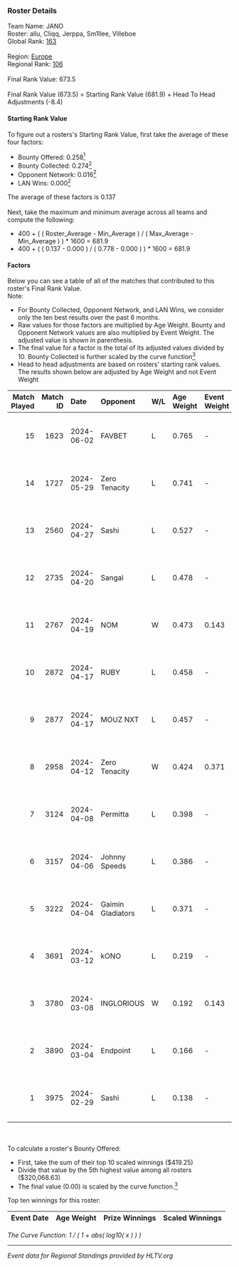 ### Roster Details<br />
Team Name: JANO<br />
Roster: allu, Cliqq, Jerppa, Sm1llee, Villeboe<br />
Global Rank: [163](../../standings_global_2024_08_06.md)<br />
<br />
Region: [Europe]( ../../standings_europe_2024_08_06.md)<br />
Regional Rank: [106]( ../../standings_europe_2024_08_06.md)<br />
<br />
Final Rank Value:  673.5<br />
<br />
Final Rank Value (673.5) = Starting Rank Value (681.9) + Head To Head Adjustments (-8.4)<br />

#### Starting Rank Value<br />
To figure out a rosters's Starting Rank Value, first take the average of these four factors:<br />
- Bounty Offered: 0.258[<sup>1</sup>](#table2)
- Bounty Collected: 0.274[<sup>2</sup>](#table1)
- Opponent Network: 0.016[<sup>2</sup>](#table1)
- LAN Wins: 0.000[<sup>2</sup>](#table1)

The average of these factors is 0.137<br />
<br />
Next, take the maximum and minimum average across all teams and compute the following:<br />
- 400 + ( ( Roster_Average - Min_Average ) / ( Max_Average - Min_Average ) ) * 1600 = 681.9
- 400 + ( ( 0.137 - 0.000 ) / ( 0.778 - 0.000 ) ) * 1600 = 681.9


#### Factors<br />
Below you can see a table of all of the matches that contributed to this roster's Final Rank Value.<br />
Note:<br />

- For Bounty Collected, Opponent Network, and LAN Wins, we consider only the ten best results over the past 6 months.
- Raw values for those factors are multiplied by Age Weight. Bounty and Opponent Network values are also multiplied by Event Weight. The adjusted value is shown in parenthesis.
- The final value for a factor is the total of its adjusted values divided by 10. Bounty Collected is further scaled by the curve function[<sup>3</sup>](#curveFunction)
- Head to head adjustments are based on rosters' starting rank values. The results shown below are adjusted by Age Weight and not Event Weight
<span id="table1"></span><br />


| Match Played | Match ID | Date       | Opponent          | W/L | Age Weight | Event Weight | Bounty Collected | Opponent Network | LAN Wins  | H2H Adj. | Roster                                 |
| -: | -: | :- | :- | :- | :- | :- | :- | :- | :- | -: | :- |
|           15 |     1623 | 2024-06-02 | FAVBET            | L   | 0.765      | -            | -                | -                | -         |    -8.36 | allu, Cliqq, Jerppa, Sm1llee, Villeboe |
|           14 |     1727 | 2024-05-29 | Zero Tenacity     | L   | 0.741      | -            | -                | -                | -         |    -1.85 | allu, Cliqq, Jerppa, Sm1llee, Villeboe |
|           13 |     2560 | 2024-04-27 | Sashi             | L   | 0.527      | -            | -                | -                | -         |    -1.01 | allu, doto, Jerppa, juho, Sm1llee      |
|           12 |     2735 | 2024-04-20 | Sangal            | L   | 0.478      | -            | -                | -                | -         |    -0.96 | allu, doto, Jerppa, juho, Sm1llee      |
|           11 |     2767 | 2024-04-19 | NOM               | W   | 0.473      | 0.143        | 0.000 (0.000)    | 0.106 (0.007)    | 0 (0.000) |     4.87 | allu, doto, Jerppa, juho, Sm1llee      |
|           10 |     2872 | 2024-04-17 | RUBY              | L   | 0.458      | -            | -                | -                | -         |    -2.84 | allu, doto, Jerppa, juho, Sm1llee      |
|            9 |     2877 | 2024-04-17 | MOUZ NXT          | L   | 0.457      | -            | -                | -                | -         |    -1.65 | allu, doto, Jerppa, juho, Sm1llee      |
|            8 |     2958 | 2024-04-12 | Zero Tenacity     | W   | 0.424      | 0.371        | 0.143 (0.022)    | 1.000 (0.157)    | 0 (0.000) |    12.02 | allu, doto, Jerppa, juho, Sm1llee      |
|            7 |     3124 | 2024-04-08 | Permitta          | L   | 0.398      | -            | -                | -                | -         |    -1.94 | allu, doto, Jerppa, juho, Sm1llee      |
|            6 |     3157 | 2024-04-06 | Johnny Speeds     | L   | 0.386      | -            | -                | -                | -         |    -0.36 | allu, doto, Jerppa, juho, Sm1llee      |
|            5 |     3222 | 2024-04-04 | Gaimin Gladiators | L   | 0.371      | -            | -                | -                | -         |    -1.72 | allu, doto, Jerppa, juho, Sm1llee      |
|            4 |     3691 | 2024-03-12 | kONO              | L   | 0.219      | -            | -                | -                | -         |    -2.27 | allu, doto, Jelo, Jerppa, Sm1llee      |
|            3 |     3780 | 2024-03-08 | INGLORIOUS        | W   | 0.192      | 0.143        | 0.000 (0.000)    | 0.014 (0.000)    | 0 (0.000) |     1.92 | allu, doto, Jelo, Jerppa, Sm1llee      |
|            2 |     3890 | 2024-03-04 | Endpoint          | L   | 0.166      | -            | -                | -                | -         |    -3.95 | allu, doto, Jelo, Jerppa, Sm1llee      |
|            1 |     3975 | 2024-02-29 | Sashi             | L   | 0.138      | -            | -                | -                | -         |    -0.29 | allu, doto, Jelo, Jerppa, Sm1llee      |

<br />
<span id="table2"></span><br />
To calculate a roster's Bounty Offered:<br />

- First, take the sum of their top 10 scaled winnings ($419.25)
- Divide that value by the 5th highest value among all rosters ($320,068.63)
- The final value (0.00) is scaled by the curve function.[<sup>3</sup>](#curveFunction)

Top ten winnings for this roster:<br />

| Event Date | Age Weight | Prize Winnings | Scaled Winnings |
| :- | -: | :- | :- |


<span id="curveFunction"></span>_The Curve Function: 1 / ( 1 + abs( log10( x ) ) )_<br />

---
_Event data for Regional Standings provided by HLTV.org_<br />
